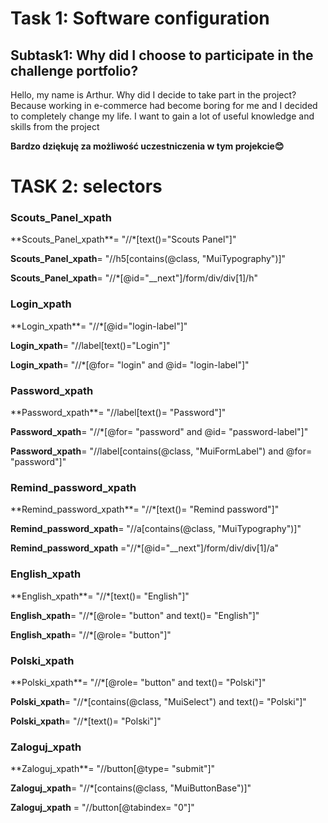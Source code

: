 <h1>Task 1: Software configuration</h1>
<h2> Subtask1: Why did I choose to participate in the challenge portfolio?</h2>
Hello, my name is Arthur. Why did I decide to take part in the project? Because working in e-commerce had become boring for me and I decided to completely change my life. I want to gain a lot of useful knowledge and skills from the project

**Bardzo dziękuję za możliwość uczestniczenia w tym projekcie😊**

<h1> TASK 2: selectors</h1>

<h3>Scouts_Panel_xpath</h3>
**Scouts_Panel_xpath**= "//*[text()="Scouts Panel"]"

**Scouts_Panel_xpath**= "//h5[contains(@class, "MuiTypography")]"

**Scouts_Panel_xpath**= "//*[@id="__next"]/form/div/div[1]/h"

<h3>Login_xpath</h3>
**Login_xpath**= "//*[@id="login-label"]"

**Login_xpath**= "//label[text()="Login"]"

**Login_xpath**= "//*[@for= "login" and @id= "login-label"]"


<h3>Password_xpath</h3>
**Password_xpath**= "//label[text()= "Password"]"

**Password_xpath**= "//*[@for= "password" and @id= "password-label"]"

**Password_xpath**= "//label[contains(@class, "MuiFormLabel") and @for= "password"]"


<h3>Remind_password_xpath</h3>
**Remind_password_xpath**= "//*[text()= "Remind password"]"

**Remind_password_xpath**= "//a[contains(@class, "MuiTypography")]"

**Remind_password_xpath** ="//*[@id="__next"]/form/div/div[1]/a"


<h3>English_xpath</h3>
**English_xpath**= "//*[text()= "English"]"

**English_xpath**= "//*[@role= "button" and text()= "English"]"

**English_xpath**= "//*[@role= "button"]"


<h3>Polski_xpath</h3>
**Polski_xpath**= "//*[@role= "button" and text()= "Polski"]"

**Polski_xpath**= "//*[contains(@class, "MuiSelect") and text()= "Polski"]"

**Polski_xpath**= "//*[text()= "Polski"]"


<h3>Zaloguj_xpath</h3>
**Zaloguj_xpath**= "//button[@type= "submit"]"

**Zaloguj_xpath**= "//*[contains(@class, "MuiButtonBase")]"

**Zaloguj_xpath** = "//button[@tabindex= "0"]"

